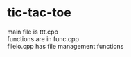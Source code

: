 # tic-tac-toe
main file is ttt.cpp  
functions are in func.cpp  
fileio.cpp has file management functions  
